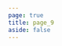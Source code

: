 ```yaml
---
page: true
title: page_9
aside: false
---
```

<script setup>
import Page from "../../.vitepress/theme/components/Page.vue";
import { useData } from "vitepress";
const { theme } = useData();
const posts = theme.value.posts.slice(64,72)
</script>
<Page :posts="posts" :pageCurrent="9" :pagesNum="12" />